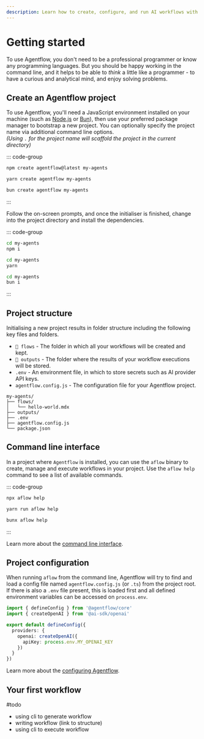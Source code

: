 ```yaml
---
description: Learn how to create, configure, and run AI workflows with Agentflow. Step-by-step guide for setting up your first project and workflow using the command line interface.
---
```


# Getting started

To use Agentflow, you don't need to be a professional programmer or know any programming languages. But you should be happy working in the command line, and it helps to be able to *think* a little like a programmer - to have a curious and analytical mind, and enjoy solving problems.

## Create an Agentflow project

To use Agentflow, you'll need a JavaScript environment installed on your machine (such as [Node.js](https://nodejs.org) or [Bun](https://bun.sh/)), then use your preferred package manager to bootstrap a new project. You can optionally specify the project name via additional command line options.<br>
*(Using `.` for the project name will scaffold the project in the current directory)*

::: code-group
```sh [npm]
npm create agentflow@latest my-agents
```
```sh [yarn]
yarn create agentflow my-agents
```
```sh [bun]
bun create agentflow my-agents
```
:::

Follow the on-screen prompts, and once the initialiser is finished, change into the project directory and install the dependencies.

::: code-group
```sh [npm]
cd my-agents
npm i
```
```sh [yarn]
cd my-agents
yarn
```
```sh [bun]
cd my-agents
bun i
```
:::

## Project structure

Initialising a new project results in folder structure including the following key files and folders.

- `📂 flows` - The folder in which all your workflows will be created and kept.
- `📂 outputs` - The folder where the results of your workflow executions will be stored.
- `.env` - An environment file, in which to store secrets such as AI provider API keys.
- `agentflow.config.js` - The configuration file for your Agentflow project.

```
my-agents/
├── flows/
│   └── hello-world.mdx
├── outputs/
├── .env
├── agentflow.config.js
└── package.json
```

## Command line interface

In a project where `Agentflow` is installed, you can use the `aflow` binary to create, manage and execute workflows in your project. Use the `aflow help` command to see a list of available commands.

::: code-group
```sh [npm]
npx aflow help
```
```sh [yarn]
yarn run aflow help
```
```sh [bun]
bunx aflow help
```
:::

Learn more about the [command line interface](/guide/cli).

## Project configuration

When running `aflow` from the command line, Agentflow will try to find and load a config file named `agentflow.config.js` (or `.ts`) from the project root. If there is also a `.env` file present, this is loaded first and all defined environment variables can be accessed on `process.env`.

```ts
import { defineConfig } from '@agentflow/core'
import { createOpenAI } from '@ai-sdk/openai'

export default defineConfig({
  providers: {
    openai: createOpenAI({
      apiKey: process.env.MY_OPENAI_KEY
    })
  }
})
```

Learn more about the [configuring Agentflow](/guide/configuration).

## Your first workflow

#todo

- using cli to generate workflow
- writing workflow (link to structure)
- using cli to execute workflow
